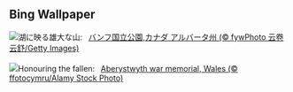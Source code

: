## Bing Wallpaper
![](https://www.bing.com/th?id=OHR.Banff24_JA-JP2138489803_UHD.jpg&w=1000)湖に映る雄大な山:&nbsp;&ensp;[バンフ国立公園,カナダ アルバータ州 (© fywPhoto 云卷云舒/Getty Images)](https://www.bing.com/th?id=OHR.Banff24_JA-JP2138489803_UHD.jpg)
<br><br/>
![](https://www.bing.com/th?id=OHR.RemembranceSunday2024_EN-GB5545006303_UHD.jpg&w=1000)Honouring the fallen:&nbsp;&ensp;[Aberystwyth war memorial, Wales (© ffotocymru/Alamy Stock Photo)](https://www.bing.com/th?id=OHR.RemembranceSunday2024_EN-GB5545006303_UHD.jpg)
<br><br/>
